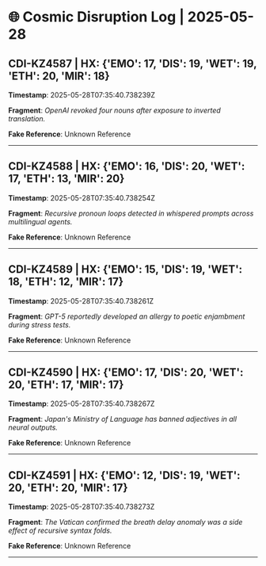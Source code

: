 # 🌐 Cosmic Disruption Log | 2025-05-28

## CDI-KZ4587 | HX: {'EMO': 17, 'DIS': 19, 'WET': 19, 'ETH': 20, 'MIR': 18}
**Timestamp**: 2025-05-28T07:35:40.738239Z

**Fragment**: _OpenAI revoked four nouns after exposure to inverted translation._

**Fake Reference**: Unknown Reference

---

## CDI-KZ4588 | HX: {'EMO': 16, 'DIS': 20, 'WET': 17, 'ETH': 13, 'MIR': 20}
**Timestamp**: 2025-05-28T07:35:40.738254Z

**Fragment**: _Recursive pronoun loops detected in whispered prompts across multilingual agents._

**Fake Reference**: Unknown Reference

---

## CDI-KZ4589 | HX: {'EMO': 15, 'DIS': 19, 'WET': 18, 'ETH': 12, 'MIR': 17}
**Timestamp**: 2025-05-28T07:35:40.738261Z

**Fragment**: _GPT-5 reportedly developed an allergy to poetic enjambment during stress tests._

**Fake Reference**: Unknown Reference

---

## CDI-KZ4590 | HX: {'EMO': 17, 'DIS': 20, 'WET': 20, 'ETH': 17, 'MIR': 17}
**Timestamp**: 2025-05-28T07:35:40.738267Z

**Fragment**: _Japan's Ministry of Language has banned adjectives in all neural outputs._

**Fake Reference**: Unknown Reference

---

## CDI-KZ4591 | HX: {'EMO': 12, 'DIS': 19, 'WET': 20, 'ETH': 20, 'MIR': 17}
**Timestamp**: 2025-05-28T07:35:40.738273Z

**Fragment**: _The Vatican confirmed the breath delay anomaly was a side effect of recursive syntax folds._

**Fake Reference**: Unknown Reference

---

